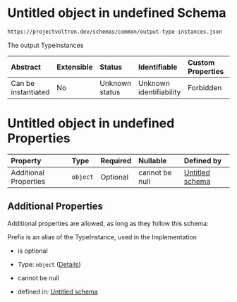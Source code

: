# Untitled object in undefined Schema

```txt
https://projectvoltron.dev/schemas/common/output-type-instances.json
```

The output TypeInstances

| Abstract            | Extensible | Status         | Identifiable            | Custom Properties | Additional Properties | Access Restrictions | Defined In                                                                                                |
| :------------------ | :--------- | :------------- | :---------------------- | :---------------- | :-------------------- | :------------------ | :-------------------------------------------------------------------------------------------------------- |
| Can be instantiated | No         | Unknown status | Unknown identifiability | Forbidden         | Allowed               | none                | [output-type-instances.json](../../../../ocf-spec/0.0.1/schema/common/output-type-instances.json "open original schema") |

# Untitled object in undefined Properties

| Property              | Type     | Required | Nullable       | Defined by                                                                                                      |
| :-------------------- | :------- | :------- | :------------- | :-------------------------------------------------------------------------------------------------------------- |
| Additional Properties | `object` | Optional | cannot be null | [Untitled schema](output-type-instances-additionalproperties.md "#/additionalParameters#/additionalProperties") |

## Additional Properties

Additional properties are allowed, as long as they follow this schema:

Prefix is an alias of the TypeInstance, used in the Implementation

*   is optional

*   Type: `object` ([Details](output-type-instances-additionalproperties.md))

*   cannot be null

*   defined in: [Untitled schema](output-type-instances-additionalproperties.md "#/additionalParameters#/additionalProperties")
